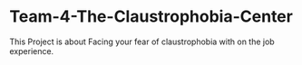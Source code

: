 # Team-4-The-Claustrophobia-Center


This Project is about Facing your fear of claustrophobia with on the job experience.
